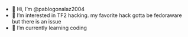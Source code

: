 - 👋 Hi, I’m @pablogonalaz2004
- 👀 I’m interested in TF2 hacking. my favorite hack gotta be fedoraware but there is an issue 
- 🌱 I’m currently learning coding
